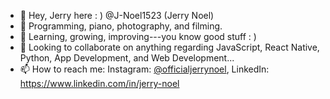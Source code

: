 
- 👋 Hey, Jerry here : ) @J-Noel1523 (Jerry Noel)
- 👀 Programming, piano, photography, and filming.
- 🌱 Learning, growing, improving---you know good stuff : )
- 💞️ Looking to collaborate on anything regarding JavaScript, React Native, Python, App Development, and Web Development...
- 📫 How to reach me: Instagram: [@officialjerrynoel](https://www.instagram.com/officialjerrynoel), LinkedIn: https://www.linkedin.com/in/jerry-noel
<!---
J-Noel1523/J-Noel1523 is a ✨ special ✨ repository because its `README.md` (this file) appears on your GitHub profile.
You can click the Preview link to take a look at your changes.
--->
